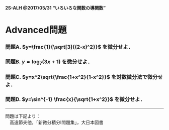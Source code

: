 
<!-- > pandoc adv.md --mathjax -c ../../css/mathjax.css --include-in-header=../in-header.txt --include-before-body=../before-body.txt --include-after-body=../after-body.txt -s -o adv.html
 -->

**2S-ALH @2017/05/31 “いろいろな関数の導関数”**

# Advanced問題

### 問題A. $y=\frac{1}{\sqrt[3]{(2-x)^2}}$ を微分せよ．

### 問題B. $y=\log_7 (3x+1)$ を微分せよ．

### 問題C. $y=x^2\sqrt{\frac{1+x^2}{1-x^2}}$ を対数微分法で微分せよ．

### 問題D. $y=\sin^{-1} \frac{x}{\sqrt{1+x^2}}$ を微分せよ．

---

問題は下記より：  
　高遠節夫他，「新微分積分I問題集」，大日本図書
